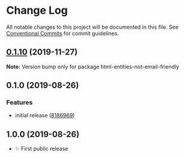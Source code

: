 # Change Log

All notable changes to this project will be documented in this file.
See [Conventional Commits](https://conventionalcommits.org) for commit guidelines.

## [0.1.10](https://gitlab.com/codsen/codsen/compare/html-entities-not-email-friendly@0.1.9...html-entities-not-email-friendly@0.1.10) (2019-11-27)

**Note:** Version bump only for package html-entities-not-email-friendly





## 0.1.0 (2019-08-26)

### Features

- initial release ([8186969](https://gitlab.com/codsen/codsen/commit/8186969))

## 1.0.0 (2019-08-26)

- ✨ First public release
